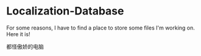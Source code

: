 Localization-Database
=====================

For some reasons, I have to find a place to store some files I'm working on. Here it is!

都怪傲娇的电脑
